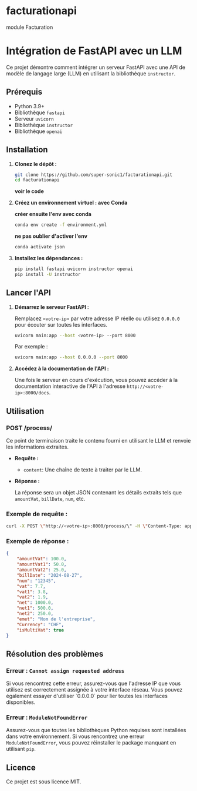 # facturationapi
module Facturation
# Intégration de FastAPI avec un LLM

Ce projet démontre comment intégrer un serveur FastAPI avec une API de modèle de langage large (LLM) en utilisant la bibliothèque `instructor`.

## Prérequis

- Python 3.9+
- Bibliothèque `fastapi`
- Serveur `uvicorn`
- Bibliothèque `instructor`
- Bibliothèque `openai`

## Installation

1. **Clonez le dépôt :**

   ```bash
   git clone https://github.com/super-sonic1/facturationapi.git
   cd facturationapi
   ```
   **voir le code**

2. **Créez un environnement virtuel : avec Conda**

   
    **créer ensuite l'env avec conda**

    ```bash
    conda env create -f environment.yml
    ```
    **ne pas oublier d'activer l'env**

    ```bash
    conda activate json
    ```

3. **Installez les dépendances :**

   ```bash
   pip install fastapi uvicorn instructor openai
   pip install -U instructor 
   ```

## Lancer l'API

1. **Démarrez le serveur FastAPI :**

   Remplacez `<votre-ip>` par votre adresse IP réelle ou utilisez `0.0.0.0` pour écouter sur toutes les interfaces.

   ```bash
   uvicorn main:app --host <votre-ip> --port 8000
   ```

   Par exemple :

   ```bash
   uvicorn main:app --host 0.0.0.0 --port 8000
   ```

2. **Accédez à la documentation de l'API :**

   Une fois le serveur en cours d'exécution, vous pouvez accéder à la documentation interactive de l'API à l'adresse `http://<votre-ip>:8000/docs`.

## Utilisation

### POST /process/

Ce point de terminaison traite le contenu fourni en utilisant le LLM et renvoie les informations extraites.

- **Requête :**

  - `content`: Une chaîne de texte à traiter par le LLM.

- **Réponse :**

  La réponse sera un objet JSON contenant les détails extraits tels que `amountVat`, `billDate`, `num`, etc.

### Exemple de requête :

```bash
curl -X POST \"http://<votre-ip>:8000/process/\" -H \"Content-Type: application/json\" -d '{\"content\": \"Votre contenu ici...\"}'
```

### Exemple de réponse :

```json
{
    "amountVat": 100.0,
    "amountVat1": 50.0,
    "amountVat2": 25.0,
    "billDate": "2024-08-27",
    "num": "12345",
    "vat": 7.7,
    "vat1": 3.8,
    "vat2": 1.9,
    "net": 1000.0,
    "net1": 500.0,
    "net2": 250.0,
    "emet": "Nom de l'entreprise",
    "Currency": "CHF",
    "isMultiVat": true
}
```

## Résolution des problèmes

### Erreur : `Cannot assign requested address`

Si vous rencontrez cette erreur, assurez-vous que l'adresse IP que vous utilisez est correctement assignée à votre interface réseau. Vous pouvez également essayer d'utiliser \`0.0.0.0\` pour lier toutes les interfaces disponibles.

### Erreur : `ModuleNotFoundError`

Assurez-vous que toutes les bibliothèques Python requises sont installées dans votre environnement. Si vous rencontrez une erreur `ModuleNotFoundError`, vous pouvez réinstaller le package manquant en utilisant `pip`.

## Licence

Ce projet est sous licence MIT.
